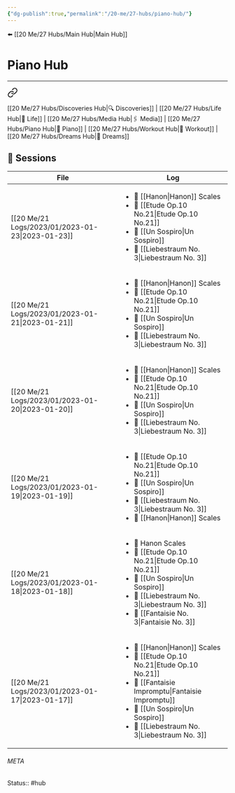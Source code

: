 ```yaml
---
{"dg-publish":true,"permalink":"/20-me/27-hubs/piano-hub/"}
---
```


⬅️ [[20 Me/27 Hubs/Main Hub\|Main Hub]]

# Piano Hub 
---

<div class="transclusion internal-embed is-loaded"><a class="markdown-embed-link" href="/20-me/27-hubs/main-hub/#f816b8" aria-label="Open link"><svg xmlns="http://www.w3.org/2000/svg" width="24" height="24" viewBox="0 0 24 24" fill="none" stroke="currentColor" stroke-width="2" stroke-linecap="round" stroke-linejoin="round" class="svg-icon lucide-link"><path d="M10 13a5 5 0 0 0 7.54.54l3-3a5 5 0 0 0-7.07-7.07l-1.72 1.71"></path><path d="M14 11a5 5 0 0 0-7.54-.54l-3 3a5 5 0 0 0 7.07 7.07l1.71-1.71"></path></svg></a><div class="markdown-embed">



[[20 Me/27 Hubs/Discoveries Hub\|🔍 Discoveries]] | [[20 Me/27 Hubs/Life Hub\|💖 Life]] | [[20 Me/27 Hubs/Media Hub\|🖇️ Media]] | [[20 Me/27 Hubs/Piano Hub\|🎹 Piano]] | [[20 Me/27 Hubs/Workout Hub\|🏃 Workout]] | [[20 Me/27 Hubs/Dreams Hub\|💭 Dreams]] 

</div></div>


## 🎹 Sessions
| File                                                | Log                                                                                                                                                                  |
| --------------------------------------------------- | -------------------------------------------------------------------------------------------------------------------------------------------------------------------- |
| [[20 Me/21 Logs/2023/01/2023-01-23\|2023-01-23]] | <ul><li>🎼 [[Hanon\|Hanon]] Scales</li><li>🎹 [[Etude Op.10 No.21\|Etude Op.10 No.21]]</li><li>🎹 [[Un Sospiro\|Un Sospiro]]</li><li>🎹 [[Liebestraum No. 3\|Liebestraum No. 3]]</li></ul>                                    |
| [[20 Me/21 Logs/2023/01/2023-01-21\|2023-01-21]] | <ul><li>🎼 [[Hanon\|Hanon]] Scales</li><li>🎹 [[Etude Op.10 No.21\|Etude Op.10 No.21]]</li><li>🎹 [[Un Sospiro\|Un Sospiro]]</li><li>🎹 [[Liebestraum No. 3\|Liebestraum No. 3]]</li></ul>                                    |
| [[20 Me/21 Logs/2023/01/2023-01-20\|2023-01-20]] | <ul><li>🎼 [[Hanon\|Hanon]] Scales</li><li>🎹 [[Etude Op.10 No.21\|Etude Op.10 No.21]]</li><li>🎹 [[Un Sospiro\|Un Sospiro]]</li><li>🎹 [[Liebestraum No. 3\|Liebestraum No. 3]]</li></ul>                                    |
| [[20 Me/21 Logs/2023/01/2023-01-19\|2023-01-19]] | <ul><li>🎹 [[Etude Op.10 No.21\|Etude Op.10 No.21]]</li><li>🎹 [[Un Sospiro\|Un Sospiro]]</li><li>🎹 [[Liebestraum No. 3\|Liebestraum No. 3]]</li><li>🎼 [[Hanon\|Hanon]] Scales</li></ul>                                    |
| [[20 Me/21 Logs/2023/01/2023-01-18\|2023-01-18]] | <ul><li>🎼 Hanon Scales</li><li>🎹 [[Etude Op.10 No.21\|Etude Op.10 No.21]]</li><li>🎹 [[Un Sospiro\|Un Sospiro]]</li><li>🎹 [[Liebestraum No. 3\|Liebestraum No. 3]]</li><li>🎹 [[Fantaisie No. 3\|Fantaisie No. 3]]</li></ul>         |
| [[20 Me/21 Logs/2023/01/2023-01-17\|2023-01-17]] | <ul><li>🎼 [[Hanon\|Hanon]] Scales</li><li>🎹 [[Etude Op.10 No.21\|Etude Op.10 No.21]]</li><li>🎹 [[Fantaisie Impromptu\|Fantaisie Impromptu]]</li><li>🎹 [[Un Sospiro\|Un Sospiro]]</li><li>🎹 [[Liebestraum No. 3\|Liebestraum No. 3]]</li></ul> |





###### META
Status:: #hub
